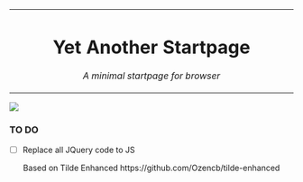 <table align="center"><tr><td align="center" width="9999">

# Yet Another Startpage

*A minimal startpage for browser*

</td></tr>
<table>
  
<img src="https://i.imgur.com/ypG9WKA.png" align="center">

### TO DO
- [ ] Replace all JQuery code to JS
  
<div align="center">
Based on Tilde Enhanced
https://github.com/Ozencb/tilde-enhanced
</div>
